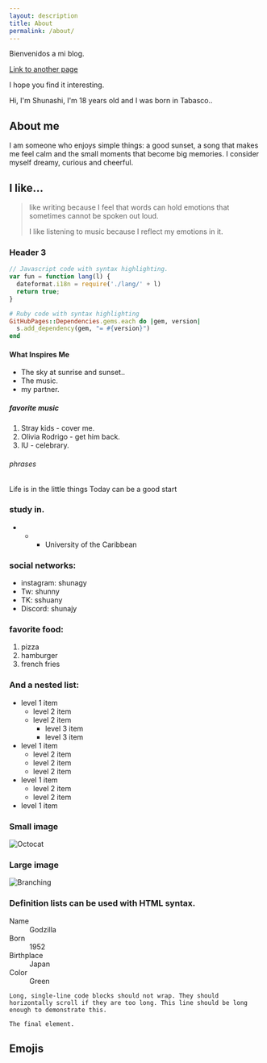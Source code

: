 ```yaml
---
layout: description
title: About
permalink: /about/
---
```


Bienvenidos a mi blog.

[Link to another page](https://250300683.me/about/)

I hope you find it interesting.

Hi, I'm Shunashi, I'm 18 years old and I was born in Tabasco..


## About me

I am someone who enjoys simple things: a good sunset, a song that makes me feel calm and the small moments that become big memories. I consider myself dreamy, curious and cheerful.

## I like...

> like writing because I feel that words can hold emotions that sometimes cannot be spoken out loud.
>
> I like listening to music because I reflect my emotions in it.

### Header 3

```js
// Javascript code with syntax highlighting.
var fun = function lang(l) {
  dateformat.i18n = require('./lang/' + l)
  return true;
}
```

```ruby
# Ruby code with syntax highlighting
GitHubPages::Dependencies.gems.each do |gem, version|
  s.add_dependency(gem, "= #{version}")
end
```

#### What Inspires Me

*   The sky at sunrise and sunset..
*   The music.
*   my partner.

##### favorite music

1.  Stray kids - cover me.
2.  Olivia Rodrigo - get him back.
3.  IU - celebrary.

###### phrases
 Life is in the little things
Today can be a good start

### study in.

* * * University of the Caribbean

### social networks:

*   instagram: shunagy
*   Tw: shunny
*   TK: sshuany
*   Discord: shunajy

###  favorite food:

1.  pizza
2.  hamburger
3.  french fries

### And a nested list:

- level 1 item
  - level 2 item
  - level 2 item
    - level 3 item
    - level 3 item
- level 1 item
  - level 2 item
  - level 2 item
  - level 2 item
- level 1 item
  - level 2 item
  - level 2 item
- level 1 item

### Small image

![Octocat](https://github.githubassets.com/images/icons/emoji/octocat.png)

### Large image

![Branching](https://guides.github.com/activities/hello-world/branching.png)


### Definition lists can be used with HTML syntax.

<dl>
<dt>Name</dt>
<dd>Godzilla</dd>
<dt>Born</dt>
<dd>1952</dd>
<dt>Birthplace</dt>
<dd>Japan</dd>
<dt>Color</dt>
<dd>Green</dd>
</dl>

```
Long, single-line code blocks should not wrap. They should horizontally scroll if they are too long. This line should be long enough to demonstrate this.
```

```
The final element.
```

## Emojis
